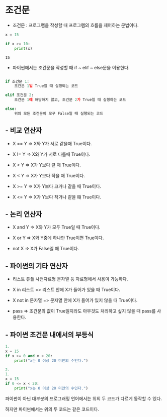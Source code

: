 # 조건문

- 조건문 : 프로그램을 작성할 때 프로그램의 흐름을 제어하는 문법이다.

```python
x = 15

if x >= 10:
    print(x)
```

    15

- 파이썬에서는 조건문을 작성할 때 if ~ elif ~ else문을 이용한다.

```python

if 조건문 1:
    조건문 1일 True일 때 실행되는 코드

elif 조건문 2:
    조건문 1에 해당하지 않고, 조건문 2가 True일 때 실행하는 코드

else:
    위의 모든 조건문이 모구 False일 때 실행되는 코드

```

## - 비교 연산자

- X == Y => X와 Y가 서로 같을때 True이다.

- X != Y => X와 Y가 서로 다를때 True이다.

- X > Y => X가 Y보다 클 때 True이다.

- X < Y => X가 Y보다 작을 때 True이다.

- X >= Y => X가 Y보다 크거나 같을 때 True이다.

- X <= Y => X가 Y보다 작거나 같을 떄 True이다.

## - 논리 연산자

- X and Y => X와 Y가 모두 True일 때 True이다.

- X or Y => X와 Y중에 하나만 True이면 True이다.

- not X => X가 False일 때 True이다.

## - 파이썬의 기타 연산자

- 리스트 튜플 사전자료형 문자열 등 자료형에서 사용이 가능하다.

* X in 리스트 => 리스트 안에 X가 들어가 있을 때 True이다.

* X not in 문자열 => 문자열 안에 X가 들어가 있지 않을 때 True이다.

* pass => 조건문의 값이 True일지라도 아무것도 처리하고 싶지 않을 때 pass를 사용한다.

## - 파이썬 조건문 내에서의 부등식

```python
1.
x = 15
if x >= 0 and x < 20:
    print("x는 0 이상 20 미만의 수인다.")

2.
1.
x = 15
if 0 <= x < 20:
    print("x는 0 이상 20 미만의 수인다.")

```

파이썬이 아닌 대부분의 프로그래밍 언어에서는 위의 두 코드가 다르게 동작할 수 있다.

하지만 파이썬에서는 위의 두 코드는 같은 코드이다.
